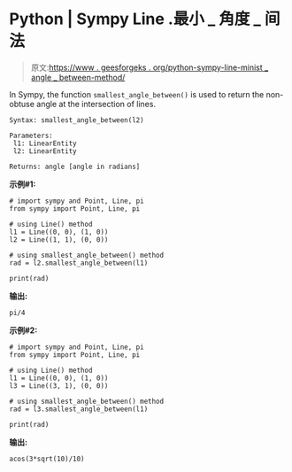 # Python | Sympy Line .最小 _ 角度 _ 间法

> 原文:[https://www . geesforgeks . org/python-sympy-line-minist _ angle _ between-method/](https://www.geeksforgeeks.org/python-sympy-line-smallest_angle_between-method/)

In Sympy, the function `smallest_angle_between()` is used to return the non-obtuse angle at the intersection of lines.

```
Syntax: smallest_angle_between(l2)

Parameters: 
 l1: LinearEntity
 l2: LinearEntity

Returns: angle [angle in radians]

```

**示例#1:**

```
# import sympy and Point, Line, pi
from sympy import Point, Line, pi

# using Line() method
l1 = Line((0, 0), (1, 0))
l2 = Line((1, 1), (0, 0))

# using smallest_angle_between() method
rad = l2.smallest_angle_between(l1)

print(rad)
```

**输出:**

```
pi/4
```

**示例#2:**

```
# import sympy and Point, Line, pi
from sympy import Point, Line, pi

# using Line() method
l1 = Line((0, 0), (1, 0))
l3 = Line((3, 1), (0, 0))

# using smallest_angle_between() method
rad = l3.smallest_angle_between(l1)

print(rad)
```

**输出:**

```
acos(3*sqrt(10)/10)
```
